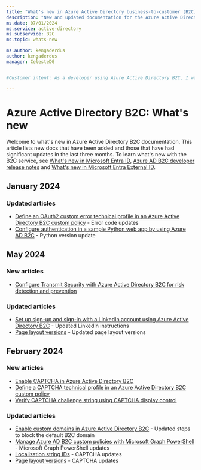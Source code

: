 ```yaml
---
title: "What's new in Azure Active Directory business-to-customer (B2C)"
description: "New and updated documentation for the Azure Active Directory business-to-customer (B2C)."
ms.date: 07/01/2024
ms.service: active-directory
ms.subservice: B2C
ms.topic: whats-new

ms.author: kengaderdus
author: kengaderdus
manager: CelesteDG


#Customer intent: As a developer using Azure Active Directory B2C, I want to stay updated on the latest documentation changes and new features, so that I can effectively use and implement the B2C service in my applications.

---
```


# Azure Active Directory B2C: What's new

Welcome to what's new in Azure Active Directory B2C documentation. This article lists new docs that have been added and those that have had significant updates in the last three months. To learn what's new with the B2C service, see [What's new in Microsoft Entra ID](../active-directory/fundamentals/whats-new.md), [Azure AD B2C developer release notes](custom-policy-developer-notes.md) and [What's new in Microsoft Entra External ID](/entra/external-id/whats-new-docs).

## January 2024

### Updated articles

- [Define an OAuth2 custom error technical profile in an Azure Active Directory B2C custom policy](oauth2-error-technical-profile.md) - Error code updates
- [Configure authentication in a sample Python web app by using Azure AD B2C](configure-authentication-sample-python-web-app.md) - Python version update


## May 2024

### New articles

- [Configure Transmit Security with Azure Active Directory B2C for risk detection and prevention](partner-transmit-security.md)

### Updated articles

- [Set up sign-up and sign-in with a LinkedIn account using Azure Active Directory B2C](identity-provider-linkedin.md) - Updated LinkedIn instructions
- [Page layout versions](page-layout.md) - Updated page layout versions

## February 2024

### New articles

- [Enable CAPTCHA in Azure Active Directory B2C](add-captcha.md)
- [Define a CAPTCHA technical profile in an Azure Active Directory B2C custom policy](captcha-technical-profile.md)
- [Verify CAPTCHA challenge string using CAPTCHA display control](display-control-captcha.md)

### Updated articles

- [Enable custom domains in Azure Active Directory B2C](custom-domain.md) - Updated steps to block the default B2C domain
- [Manage Azure AD B2C custom policies with Microsoft Graph PowerShell](manage-custom-policies-powershell.md) - Microsoft Graph PowerShell updates 
- [Localization string IDs](localization-string-ids.md) - CAPTCHA updates
- [Page layout versions](page-layout.md) - CAPTCHA updates

